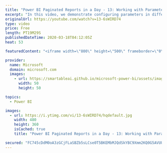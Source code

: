 ```yaml
---
title: "Power BI Paginated Reports in a Day - 13: Working with Parameters - Part 3"
excerpt: "In this video, we demonstrate configuring parameters in different scenarios for the list report.  The Power BI Paginated Reports in a Day online course aims to empower you as a report author with the technical knowledge required to create, publish, and distribute Power BI paginated reports. We recommend"
originalUrl: https://youtube.com/watch?v=13-6sWIRD74
type: video
price: Free
length: PT19M29S
publishedDateTime: 2020-03-18T04:12:05Z
heat: 53

featuredContent: "<iframe width=\"800\" height=\"500\" frameborder=\"0\" src=\"https://www.youtube.com/embed/13-6sWIRD74\" allow=\"accelerometer; autoplay; encrypted-media; gyroscope; picture-in-picture\" allowfullscreen></iframe>"

provider:
  name: Microsoft
  domain: microsoft.com
  images:
    - url: https://smartableai.github.io/microsoft-power-bi/assets/images/organizations/microsoft.com-50x50.jpg
      width: 50
      height: 50

topics:
  - Power BI

images:
  - url: https://i.ytimg.com/vi/13-6sWIRD74/hqdefault.jpg
    width: 480
    height: 360
    isCached: true
    title: "Power BI Paginated Reports in a Day - 13: Working with Parameters - Part 3"

secured: "FC745cDdM0oA3zGCjFLaSBZb5sLCse0T5BKEMbMJQdSkYBC9Xmm2KQ0G5AVUUAOrrqHPKdO9lDcxfboklVwt+zAnc1WF0SCQbp4TD6oNba4m5zIc1ptpt4ti/7RQ3L8D1muy4CwmFrWVP0TH5Oylrw3bvxB7tQqTxKFzp8l2IJt0OJEuHkrhdk2ncASNSSEILcG3CRWkg6lOYwzW3dS++3SOjChs7dtzwbCT9QTXWbPgB3Wr9uapP2aC/xKB/xpX/3GPCKSzXG2R/yqAhJ0+FMNGGZMzt90uoNHsuV9KdEQGpYj1r9M4kT1pFLIc/zNO6so5zqSS0IKgTr6PGOvDWel51b8ORBxtXNbFArVLQ1gJn8loj9Z2MFteWRI5vxOG2Ei5t31bua49Uoj1l4yoGQ==;oz7XKqCQtr6W+Ap7MOsyNQ=="
---
```


